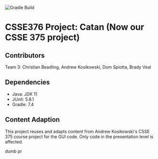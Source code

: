 ![Gradle Build](https://github.com/rhit-csse376/project-202430-s1-team03-202430/actions/workflows/main.yml/badge.svg)
# CSSE376 Project: Catan (Now our CSSE 375 project)

## Contributors
Team 3: Christian Beadling, Andrew Kosikowski, Dom Spiotta, Brady Veal

## Dependencies
- Java: JDK 11
- JUnit: 5.8.1
- Gradle: 7.4

## Content Adaption
This project reuses and adapts content from Andrew Kosikowski's CSSE 375 course project for the GUI code.
Only code in the presentation level is affected.

dumb pr
